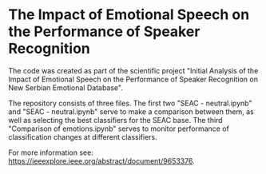 # The Impact of Emotional Speech on the Performance of Speaker Recognition

The code was created as part of the scientific project "Initial Analysis of the Impact of Emotional Speech on the Performance of Speaker Recognition on New Serbian Emotional Database". 

The repository consists of three files. The first two "SEAC - neutral.ipynb" and "SEAC - neutral.ipynb" serve to make a comparison between them, as well as selecting the best classifiers for the SEAC base. The third "Comparison of emotions.ipynb" serves to monitor performance of classification changes at different classifiers.

For more information see: https://ieeexplore.ieee.org/abstract/document/9653376.
